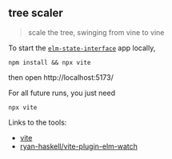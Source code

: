 ## tree scaler
> scale the tree, swinging from vine to vine



To start the [`elm-state-interface`](https://dark.elm.dmy.fr/packages/lue-bird/elm-state-interface/latest/) app locally,

```shell
npm install && npx vite
```
then open http://localhost:5173/


For all future runs, you just need
```shell
npx vite
```

Links to the tools:
  - [vite](https://vitejs.dev/)
  - [ryan-haskell/vite-plugin-elm-watch](https://github.com/ryan-haskell/vite-plugin-elm-watch)
